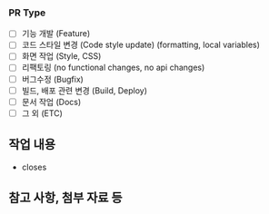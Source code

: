 ### PR Type

- [ ] 기능 개발 (Feature)
- [ ] 코드 스타일 변경 (Code style update) (formatting, local variables)
- [ ] 화면 작업 (Style, CSS)
- [ ] 리팩토링 (no functional changes, no api changes)
- [ ] 버그수정 (Bugfix)
- [ ] 빌드, 배포 관련 변경 (Build, Deploy)
- [ ] 문서 작업 (Docs)
- [ ] 그 외 (ETC)

## 작업 내용

- closes

## 참고 사항, 첨부 자료 등
